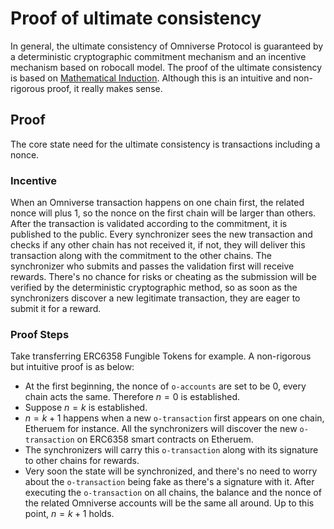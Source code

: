 # Proof of ultimate consistency

In general, the ultimate consistency of Omniverse Protocol is guaranteed by a deterministic cryptographic commitment mechanism and an incentive mechanism based on robocall model. The proof of the ultimate consistency is based on [Mathematical Induction](https://en.wikipedia.org/wiki/Mathematical_induction). Although this is an intuitive and non-rigorous proof, it really makes sense.  

## Proof

The core state need for the ultimate consistency is transactions including a nonce.  

### Incentive
When an Omniverse transaction happens on one chain first, the related nonce will plus 1, so the nonce on the first chain will be larger than others. After the transaction is validated according to the commitment, it is published to the public. Every synchronizer sees the new transaction and checks if any other chain has not received it, if not, they will deliver this transaction along with the commitment to the other chains. The synchronizer who submits and passes the validation first will receive rewards. There's no chance for risks or cheating as the submission will be verified by the deterministic cryptographic method, so as soon as the synchronizers discover a new legitimate transaction, they are eager to submit it for a reward.  

### Proof Steps
Take transferring ERC6358 Fungible Tokens for example. A non-rigorous but intuitive proof is as below:  

- At the first beginning, the nonce of `o-accounts` are set to be 0, every chain acts the same. Therefore $n=0$ is established.
- Suppose $n=k$ is established.
- $n=k+1$ happens when a new `o-transaction` first appears on one chain, Etheruem for instance. All the synchronizers will discover the new `o-transaction` on ERC6358 smart contracts on Etheruem. 
- The synchronizers will carry this `o-transaction` along with its signature to other chains for rewards.
- Very soon the state will be synchronized, and there's no need to worry about the `o-transaction` being fake as there's a signature with it. After executing the `o-transaction` on all chains, the balance and the nonce of the related Omniverse accounts will be the same all around. Up to this point, $n=k+1$ holds.  

